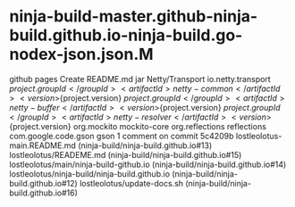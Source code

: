# ninja-build-master.github-ninja-build.github.io-ninja-build.go-nodex-json.json.M
github pages
Create README.md
  <packaging>jar</packaging>
  <name>Netty/Transport</name>
  <properties>
    <javaModuleName>io.netty.transport</javaModuleName>
  </properties>
  <dependencies>
    <dependency>
      <groupId>${project.groupId}</groupId>
      <artifactId>netty-common</artifactId>
      <version>${project.version}</version>
    </dependency>
    <dependency>
      <groupId>${project.groupId}</groupId>
      <artifactId>netty-buffer</artifactId>
      <version>${project.version}</version>
    </dependency>
    <dependency>
      <groupId>${project.groupId}</groupId>
      <artifactId>netty-resolver</artifactId>
      <version>${project.version}</version>
    </dependency>
    <dependency>
      <groupId>org.mockito</groupId>
      <artifactId>mockito-core</artifactId>
    </dependency>
    <dependency>
      <groupId>org.reflections</groupId>
      <artifactId>reflections</artifactId>
    </dependency>
    <dependency>
      <groupId>com.google.code.gson</groupId>
      <artifactId>gson</artifactId>
    </dependency>
  </dependencies>
</project>
1 comment on commit 5c4209b
 lostleolotus-main.README.md (ninja-build/ninja-build.github.io#13) lostleolotus/READEME.md (ninja-build/ninja-build.github.io#15) lostleolotus/main/ninja-build-github.io (ninja-build/ninja-build.github.io#14) lostleolotus/ninja-build/ninja-build.github.io (ninja-build/ninja-build.github.io#12) lostleolotus/update-docs.sh (ninja-build/ninja-build.github.io#16)
